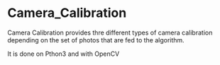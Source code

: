 # Camera_Calibration

Camera Calibration provides thre different types of camera calibration depending on the set of photos that are fed to the algorithm.

It is done on Pthon3 and with OpenCV